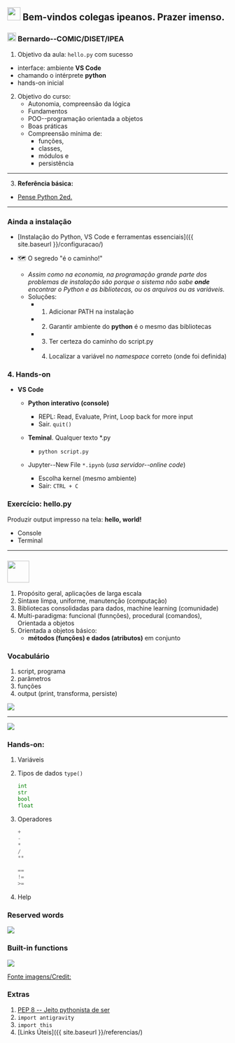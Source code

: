 
## <img src="{{ site.baseurl }}/images/female.png" width="30"> Bem-vindos colegas ipeanos. Prazer imenso. 

### <img src="{{ site.baseurl }}/images/nerd.png" width="20"> Bernardo--COMIC/DISET/IPEA

1. Objetivo da aula: `hello.py` com sucesso
- interface: ambiente **VS Code**
- chamando o intérprete **python**
- hands-on inicial
2. Objetivo do curso: 
    - Autonomia, compreensão da lógica
    - Fundamentos
    - POO--programação orientada a objetos
    - Boas práticas
    - Compreensão mínima de: 
        - funções, 
        - classes, 
        - módulos e 
        - persistência

---

3. **Referência básica:**

- [Pense Python 2ed.](https://penseallen.github.io/PensePython2e/)

---
### Ainda a instalação 
- [Instalação do Python, VS Code e ferramentas essenciais]({{ site.baseurl }}/configuracao/)

- 🗺️ O segredo "é o caminho!"

    - *Assim como na economia, na programação grande parte dos problemas de instalação são porque o sistema não sabe **onde** encontrar o Python e as bibliotecas, ou os arquivos ou as variáveis.*
    - Soluções: 
        - 1. Adicionar PATH na instalação
        - 2. Garantir ambiente do **python** é o mesmo das bibliotecas
        - 3. Ter certeza do caminho do script.py
        - 4. Localizar a variável no *namespace* correto (onde foi definida)

### 4. **Hands-on**
- **VS Code**
    -   **Python interativo (console)**
        - REPL: Read, Evaluate, Print, Loop back for more input
        - Sair. `quit()`
    - **Teminal**. Qualquer texto *.py
        - `python script.py`
    
    - Jupyter--New File `*.ipynb` (*usa servidor--online code*)
        - Escolha kernel (mesmo ambiente)
        - Sair: `CTRL + C`

### Exercício: hello.py 
Produzir output impresso na tela: **hello, world!**
- Console
- Terminal

---

### <img src="{{ site.baseurl }}/images/python.png" width="50">

1. Propósito geral, aplicações de larga escala 
2. Sintaxe limpa, uniforme, manutenção (computação) 
3. Bibliotecas consolidadas para dados, machine learning (comunidade)
4. Multi-paradigma: funcional (funnções), procedural (comandos), Orientada a objetos
5. Orientada a objetos básico: 
    - **métodos (funções) e dados (atributos)** em conjunto

### Vocabulário

1. script, programa
2. parâmetros
3. funções
4. output (print, transforma, persiste)

<img src="{{ site.baseurl }}/images/input_output.png">

---

<img src="{{ site.baseurl }}/images/inputoutput.png">

### Hands-on:

1. Variáveis

2. Tipos de dados `type()`
    ```python
    int
    str
    bool
    float
    ```
3. Operadores
    ```python
    +
    -
    * 
    /
    **

    ==
    !=
    >=
    ```

4. Help



### Reserved words

<img src="{{ site.baseurl }}/images/keywords.png">

### Built-in functions


<img src="{{ site.baseurl }}/images/builtin.png">


[Fonte imagens/Credit:](https://github.com/Asabeneh/30-Days-Of-Python/tree/master)

### Extras

1. [PEP 8 -- Jeito pythonista de ser](pep8-python-style-guide.md)
2. `import antigravity`
3. `import this`
4. [Links Úteis]({{ site.baseurl }}/referencias/)